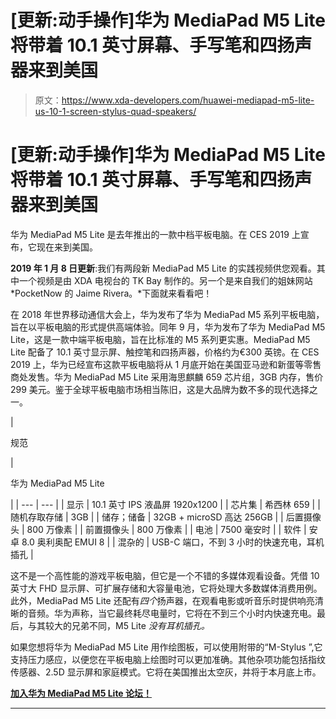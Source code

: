 # [更新:动手操作]华为 MediaPad M5 Lite 将带着 10.1 英寸屏幕、手写笔和四扬声器来到美国

> 原文：<https://www.xda-developers.com/huawei-mediapad-m5-lite-us-10-1-screen-stylus-quad-speakers/>

# [更新:动手操作]华为 MediaPad M5 Lite 将带着 10.1 英寸屏幕、手写笔和四扬声器来到美国

华为 MediaPad M5 Lite 是去年推出的一款中档平板电脑。在 CES 2019 上宣布，它现在来到美国。

**2019 年 1 月 8 日更新**:我们有两段新 MediaPad M5 Lite 的实践视频供您观看。其中一个视频是由 XDA 电视台的 TK Bay 制作的。另一个是来自我们的姐妹网站 *PocketNow 的 Jaime Rivera。*下面就来看看吧！

在 2018 年世界移动通信大会上，华为发布了华为 MediaPad M5 系列平板电脑，旨在以平板电脑的形式提供高端体验。同年 9 月，华为发布了华为 MediaPad M5 Lite，这是一款中端平板电脑，旨在比标准的 M5 系列更实惠。MediaPad M5 Lite 配备了 10.1 英寸显示屏、触控笔和四扬声器，价格约为€300 英镑。在 CES 2019 上，华为已经宣布这款平板电脑将从 1 月底开始在美国亚马逊和新蛋等零售商处发售。华为 MediaPad M5 Lite 采用海思麒麟 659 芯片组，3GB 内存，售价 299 美元。鉴于全球平板电脑市场相当陈旧，这是大品牌为数不多的现代选择之一。

| 

规范

 | 

华为 MediaPad M5 Lite

 |
| --- | --- |
| 显示 | 10.1 英寸 IPS 液晶屏 1920x1200 |
| 芯片集 | 希西林 659 |
| 随机存取存储 | 3GB |
| 储存；储备 | 32GB + microSD 高达 256GB |
| 后置摄像头 | 800 万像素 |
| 前置摄像头 | 800 万像素 |
| 电池 | 7500 毫安时 |
| 软件 | 安卓 8.0 奥利奥配 EMUI 8 |
| 混杂的 | USB-C 端口，不到 3 小时的快速充电，耳机插孔 |

这不是一个高性能的游戏平板电脑，但它是一个不错的多媒体观看设备。凭借 10 英寸大 FHD 显示屏、可扩展存储和大容量电池，它将处理大多数媒体消费用例。此外，MediaPad M5 Lite 还配有*四个*扬声器，在观看电影或听音乐时提供响亮清晰的音频。华为声称，当它最终耗尽电量时，它将在不到三个小时内快速充电。最后，与其较大的兄弟不同，M5 Lite *没有耳机插孔。*

如果您想将华为 MediaPad M5 Lite 用作绘图板，可以使用附带的“M-Stylus ”,它支持压力感应，以便您在平板电脑上绘图时可以更加准确。其他杂项功能包括指纹传感器、2.5D 显示屏和家庭模式。它将在美国推出太空灰，并将于本月底上市。

[**加入华为 MediaPad M5 Lite 论坛！**](https://forum.xda-developers.com/mediapad-m5-lite)

* * *